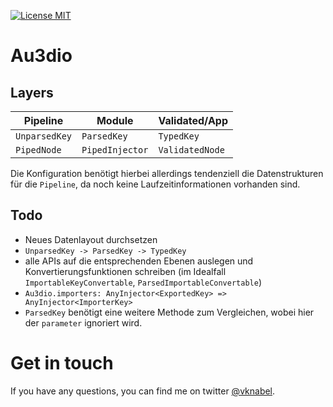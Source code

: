 [![License MIT](https://img.shields.io/badge/license-MIT-blue.svg?style=flat-square)](https://github.com/vknabel/Au3dio/blob/master/LICENSE.md)


# Au3dio

## Layers

| Pipeline      | Module            | Validated/App     |
|---------------|-------------------|-------------------|
| `UnparsedKey` | `ParsedKey`       | `TypedKey`        |
| `PipedNode`   | `PipedInjector`   | `ValidatedNode`   |

Die Konfiguration benötigt hierbei allerdings tendenziell die Datenstrukturen für die `Pipeline`, da noch keine Laufzeitinformationen vorhanden sind.

## Todo

- Neues Datenlayout durchsetzen
- `UnparsedKey -> ParsedKey -> TypedKey`
- alle APIs auf die entsprechenden Ebenen auslegen und Konvertierungsfunktionen schreiben (im Idealfall `ImportableKeyConvertable`, `ParsedImportableConvertable`)
- `Au3dio.importers: AnyInjector<ExportedKey> => AnyInjector<ImporterKey>`
- `ParsedKey` benötigt eine weitere Methode zum Vergleichen, wobei hier der `parameter` ignoriert wird.

# Get in touch

If you have any questions, you can find me on twitter [@vknabel](https://twitter.com/vknabel).
